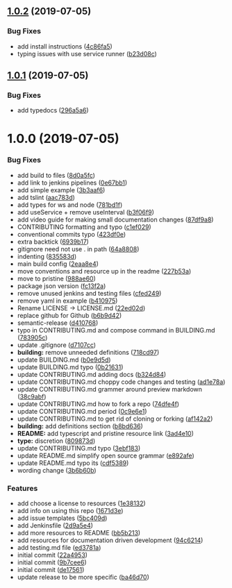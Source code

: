 ## [1.0.2](https://github.com/etclabscore/jade-service-runner-react-hooks/compare/1.0.1...1.0.2) (2019-07-05)


### Bug Fixes

* add install instructions ([4c86fa5](https://github.com/etclabscore/jade-service-runner-react-hooks/commit/4c86fa5))
* typing issues with use service runner ([b23d08c](https://github.com/etclabscore/jade-service-runner-react-hooks/commit/b23d08c))

## [1.0.1](https://github.com/etclabscore/jade-service-runner-react-hooks/compare/1.0.0...1.0.1) (2019-07-05)


### Bug Fixes

* add typedocs ([296a5a6](https://github.com/etclabscore/jade-service-runner-react-hooks/commit/296a5a6))

# 1.0.0 (2019-07-05)


### Bug Fixes

* add build to files ([8d0a5fc](https://github.com/etclabscore/jade-service-runner-react-hooks/commit/8d0a5fc))
* add link to jenkins pipelines ([0e67bb1](https://github.com/etclabscore/jade-service-runner-react-hooks/commit/0e67bb1))
* add simple example ([3b3aaf6](https://github.com/etclabscore/jade-service-runner-react-hooks/commit/3b3aaf6))
* add tslint ([aac783d](https://github.com/etclabscore/jade-service-runner-react-hooks/commit/aac783d))
* add types for ws and node ([781bd1f](https://github.com/etclabscore/jade-service-runner-react-hooks/commit/781bd1f))
* add useService + remove useInterval ([b3f06f9](https://github.com/etclabscore/jade-service-runner-react-hooks/commit/b3f06f9))
* add video guide for making small documentation changes ([87df9a8](https://github.com/etclabscore/jade-service-runner-react-hooks/commit/87df9a8))
* CONTRIBUTING formatting and typo ([c1ef029](https://github.com/etclabscore/jade-service-runner-react-hooks/commit/c1ef029))
* conventional commits typo ([423df0e](https://github.com/etclabscore/jade-service-runner-react-hooks/commit/423df0e))
* extra backtick ([6939b17](https://github.com/etclabscore/jade-service-runner-react-hooks/commit/6939b17))
* gitignore need not use . in path ([64a8808](https://github.com/etclabscore/jade-service-runner-react-hooks/commit/64a8808))
* indenting ([835583d](https://github.com/etclabscore/jade-service-runner-react-hooks/commit/835583d))
* main build config ([2eaa8e4](https://github.com/etclabscore/jade-service-runner-react-hooks/commit/2eaa8e4))
* move conventions and resource up in the readme ([227b53a](https://github.com/etclabscore/jade-service-runner-react-hooks/commit/227b53a))
* move to pristine ([988ae60](https://github.com/etclabscore/jade-service-runner-react-hooks/commit/988ae60))
* package json version ([fc13f2a](https://github.com/etclabscore/jade-service-runner-react-hooks/commit/fc13f2a))
* remove unused jenkins and testing files ([cfed249](https://github.com/etclabscore/jade-service-runner-react-hooks/commit/cfed249))
* remove yaml in example ([b410975](https://github.com/etclabscore/jade-service-runner-react-hooks/commit/b410975))
* Rename LICENSE -> LICENSE.md ([22ed02d](https://github.com/etclabscore/jade-service-runner-react-hooks/commit/22ed02d))
* replace github for Github ([b6b9d42](https://github.com/etclabscore/jade-service-runner-react-hooks/commit/b6b9d42))
* semantic-release ([d410768](https://github.com/etclabscore/jade-service-runner-react-hooks/commit/d410768))
* typo in CONTRIBUTING.md and compose command in BUILDING.md ([783905c](https://github.com/etclabscore/jade-service-runner-react-hooks/commit/783905c))
* update .gitignore ([d7107cc](https://github.com/etclabscore/jade-service-runner-react-hooks/commit/d7107cc))
* **building:** remove unneeded definitions ([718cd97](https://github.com/etclabscore/jade-service-runner-react-hooks/commit/718cd97))
* update BUILDING.md ([b0e9d5d](https://github.com/etclabscore/jade-service-runner-react-hooks/commit/b0e9d5d))
* update BUILDING.md typo ([0b21631](https://github.com/etclabscore/jade-service-runner-react-hooks/commit/0b21631))
* update CONTRIBUTING.md adding docs ([b324d84](https://github.com/etclabscore/jade-service-runner-react-hooks/commit/b324d84))
* update CONTRIBUTING.md choppy code changes and testing ([ad1e78a](https://github.com/etclabscore/jade-service-runner-react-hooks/commit/ad1e78a))
* update CONTRIBUTING.md grammer around preview markdown ([38c9abf](https://github.com/etclabscore/jade-service-runner-react-hooks/commit/38c9abf))
* update CONTRIBUTING.md how to fork a repo ([74dfe4f](https://github.com/etclabscore/jade-service-runner-react-hooks/commit/74dfe4f))
* update CONTRIBUTING.md period ([0c9e6e1](https://github.com/etclabscore/jade-service-runner-react-hooks/commit/0c9e6e1))
* update CONTRIBUTING.md to get rid of cloning or forking ([af142a2](https://github.com/etclabscore/jade-service-runner-react-hooks/commit/af142a2))
* **building:** add definitions section ([b8bd636](https://github.com/etclabscore/jade-service-runner-react-hooks/commit/b8bd636))
* **README:** add typescript and pristine resource link ([3ad4e10](https://github.com/etclabscore/jade-service-runner-react-hooks/commit/3ad4e10))
* **type:** discretion ([809873d](https://github.com/etclabscore/jade-service-runner-react-hooks/commit/809873d))
* update CONTRIBUTING.md typo ([3ebf183](https://github.com/etclabscore/jade-service-runner-react-hooks/commit/3ebf183))
* update README.md simplify open source grammar ([e892afe](https://github.com/etclabscore/jade-service-runner-react-hooks/commit/e892afe))
* update README.md typo its ([cdf5389](https://github.com/etclabscore/jade-service-runner-react-hooks/commit/cdf5389))
* wording change ([3b6b60b](https://github.com/etclabscore/jade-service-runner-react-hooks/commit/3b6b60b))


### Features

* add choose a license to resources ([1e38132](https://github.com/etclabscore/jade-service-runner-react-hooks/commit/1e38132))
* add info on using this repo ([1671d3e](https://github.com/etclabscore/jade-service-runner-react-hooks/commit/1671d3e))
* add issue templates ([5bc409d](https://github.com/etclabscore/jade-service-runner-react-hooks/commit/5bc409d))
* add Jenkinsfile ([2d9a5e4](https://github.com/etclabscore/jade-service-runner-react-hooks/commit/2d9a5e4))
* add more resources to README ([bb5b213](https://github.com/etclabscore/jade-service-runner-react-hooks/commit/bb5b213))
* add resources for documentation driven development ([94c6214](https://github.com/etclabscore/jade-service-runner-react-hooks/commit/94c6214))
* add testing.md file ([ed3781a](https://github.com/etclabscore/jade-service-runner-react-hooks/commit/ed3781a))
* initial commit ([22a4953](https://github.com/etclabscore/jade-service-runner-react-hooks/commit/22a4953))
* initial commit ([9b7cee6](https://github.com/etclabscore/jade-service-runner-react-hooks/commit/9b7cee6))
* initial commit ([de17561](https://github.com/etclabscore/jade-service-runner-react-hooks/commit/de17561))
* update release to be more specific ([ba46d70](https://github.com/etclabscore/jade-service-runner-react-hooks/commit/ba46d70))
